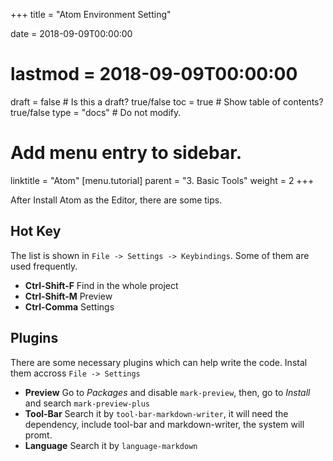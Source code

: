 +++
title = "Atom Environment Setting"

date = 2018-09-09T00:00:00
# lastmod = 2018-09-09T00:00:00

draft = false  # Is this a draft? true/false
toc = true  # Show table of contents? true/false
type = "docs"  # Do not modify.

# Add menu entry to sidebar.
linktitle = "Atom"
[menu.tutorial]
  parent = "3. Basic Tools"
  weight = 2
+++

After Install Atom as the Editor, there are some tips.

## Hot Key

The list is shown in `File -> Settings -> Keybindings`. Some of them are used frequently.

- **Ctrl-Shift-F** Find in the whole project
- **Ctrl-Shift-M** Preview
- **Ctrl-Comma** Settings

## Plugins
There are some necessary plugins which can help write the code. Instal them accross `File -> Settings`

- **Preview** Go to _Packages_ and disable `mark-preview`, then, go to _Install_ and search `mark-preview-plus`
- **Tool-Bar** Search it by `tool-bar-markdown-writer`, it will need the dependency, include tool-bar and markdown-writer, the system will promt.
- **Language** Search it by `language-markdown`
